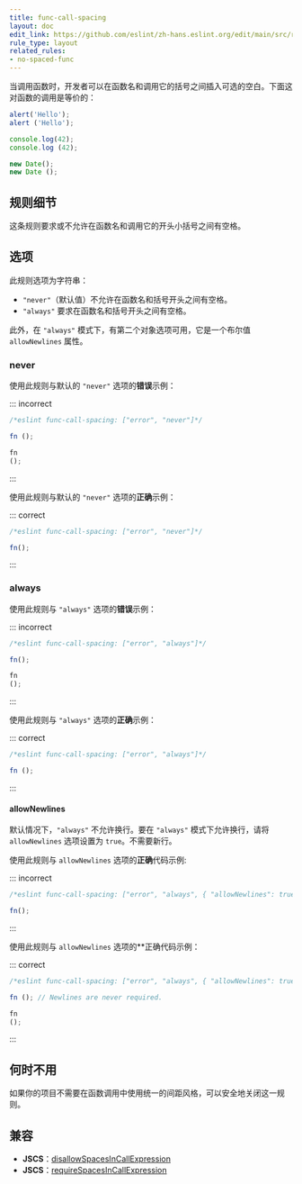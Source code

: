```yaml
---
title: func-call-spacing
layout: doc
edit_link: https://github.com/eslint/zh-hans.eslint.org/edit/main/src/rules/func-call-spacing.md
rule_type: layout
related_rules:
- no-spaced-func
---
```


当调用函数时，开发者可以在函数名和调用它的括号之间插入可选的空白。下面这对函数的调用是等价的：

```js
alert('Hello');
alert ('Hello');

console.log(42);
console.log (42);

new Date();
new Date ();
```

## 规则细节

这条规则要求或不允许在函数名和调用它的开头小括号之间有空格。

## 选项

此规则选项为字符串：

* `"never"`（默认值）不允许在函数名和括号开头之间有空格。
* `"always"` 要求在函数名和括号开头之间有空格。

此外，在 `"always"` 模式下，有第二个对象选项可用，它是一个布尔值 `allowNewlines` 属性。

### never

使用此规则与默认的 `"never"` 选项的**错误**示例：

::: incorrect

```js
/*eslint func-call-spacing: ["error", "never"]*/

fn ();

fn
();
```

:::

使用此规则与默认的 `"never"` 选项的**正确**示例：

::: correct

```js
/*eslint func-call-spacing: ["error", "never"]*/

fn();
```

:::

### always

使用此规则与 `"always"` 选项的**错误**示例：

::: incorrect

```js
/*eslint func-call-spacing: ["error", "always"]*/

fn();

fn
();
```

:::

使用此规则与 `"always"` 选项的**正确**示例：

::: correct

```js
/*eslint func-call-spacing: ["error", "always"]*/

fn ();
```

:::

#### allowNewlines

默认情况下，`"always"` 不允许换行。要在 `"always"` 模式下允许换行，请将 `allowNewlines` 选项设置为 `true`。不需要新行。

使用此规则与 `allowNewlines` 选项的**正确**代码示例:

::: incorrect

```js
/*eslint func-call-spacing: ["error", "always", { "allowNewlines": true }]*/

fn();
```

:::

使用此规则与 `allowNewlines` 选项的**正确代码示例：

::: correct

```js
/*eslint func-call-spacing: ["error", "always", { "allowNewlines": true }]*/

fn (); // Newlines are never required.

fn
();
```

:::

## 何时不用

如果你的项目不需要在函数调用中使用统一的间距风格，可以安全地关闭这一规则。

## 兼容

* **JSCS**：[disallowSpacesInCallExpression](https://jscs-dev.github.io/rule/disallowSpacesInCallExpression)
* **JSCS**：[requireSpacesInCallExpression](https://jscs-dev.github.io/rule/requireSpacesInCallExpression)
